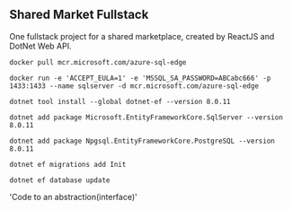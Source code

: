 ## Shared Market Fullstack

One fullstack project for a shared marketplace, created by ReactJS and DotNet Web API.

`docker pull mcr.microsoft.com/azure-sql-edge`

`docker run -e 'ACCEPT_EULA=1' -e 'MSSQL_SA_PASSWORD=ABCabc666' -p 1433:1433 --name sqlserver -d mcr.microsoft.com/azure-sql-edge`

`dotnet tool install --global dotnet-ef --version 8.0.11`

`dotnet add package Microsoft.EntityFrameworkCore.SqlServer --version 8.0.11`

`dotnet add package Npgsql.EntityFrameworkCore.PostgreSQL --version 8.0.11`

`dotnet ef migrations add Init`

`dotnet ef database update`

'Code to an abstraction(interface)'